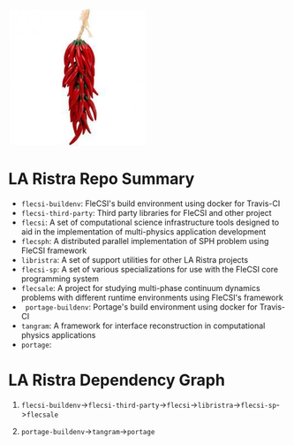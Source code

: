 ![logo](laristrachile.png)

# LA Ristra Repo Summary

* `flecsi-buildenv`: FleCSI's build environment using docker for Travis-CI
* `flecsi-third-party`: Third party libraries for FleCSI and other project
* `flecsi`: A set of computational science infrastructure tools
  designed to aid in the implementation of multi-physics application development
* `flecsph`: A distributed parallel implementation of SPH problem using FleCSI framework
* `libristra`: A set of support utilities for other LA Ristra projects
* `flecsi-sp`: A set of various specializations for use with the FleCSI
  core programming system
* `flecsale`: A project for studying multi-phase continuum dynamics problems with
  different runtime environments using FleCSI's framework
* ` portage-buildenv`: Portage's build environment using docker for Travis-CI
* `tangram`: A framework for interface reconstruction in computational physics applications
* `portage`:

# LA Ristra Dependency Graph

1. `flecsi-buildenv`->`flecsi-third-party`->`flecsi`->`libristra`->`flecsi-sp`->`flecsale`

2. `portage-buildenv`->`tangram`->`portage`


